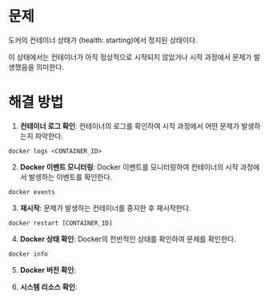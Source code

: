 # 문제
도커의 컨테이너 상태가 (health: starting)에서 정지된 상태이다.

이 상태에서는 컨테이너가 아직 정상적으로 시작되지 않았거나 시작 과정에서 문제가 발생했음을 의미한다.

# 해결 방법
1. **컨테이너 로그 확인**: 컨테이너의 로그를 확인하여 시작 과정에서 어떤 문제가 발생하는지 파악한다.
```
docker logs <CONTAINER_ID>
```

2. **Docker 이벤트 모니터링**: Docker 이벤트를 모니터링하여 컨테이너의 시작 과정에서 발생하는 이벤트를 확인한다.
```
docker events
```

3. **재시작**: 문제가 발생하는 컨테이너를 중지한 후 재시작한다.
```
docker restart [CONTAINER_ID]
```

4. **Docker 상태 확인**: Docker의 전반적인 상태를 확인하여 문제를 확인한다.
```
docker info
```

5. **Docker 버전 확인**:

6. **시스템 리소스 확인**:
